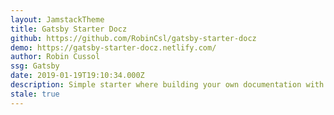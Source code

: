 ```yaml
---
layout: JamstackTheme
title: Gatsby Starter Docz
github: https://github.com/RobinCsl/gatsby-starter-docz
demo: https://gatsby-starter-docz.netlify.com/
author: Robin Cussol
ssg: Gatsby
date: 2019-01-19T19:10:34.000Z
description: Simple starter where building your own documentation with Docz is possible
stale: true
---
```


